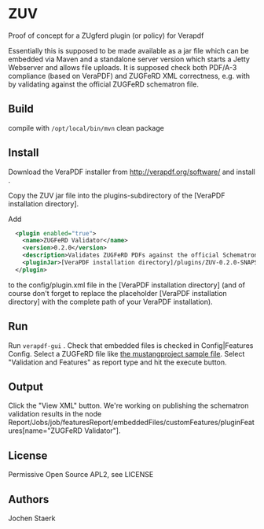 # ZUV
Proof of concept for a ZUgferd plugin (or policy) for Verapdf

Essentially this is supposed to be made available as a jar file which can be embedded via Maven and a standalone server version which starts a Jetty Webserver and allows file uploads. It is supposed check both PDF/A-3 compliance (based on VeraPDF) and ZUGFeRD XML correctness, e.g. with by validating against the official ZUGFeRD schematron file.


## Build
compile with `/opt/local/bin/mvn` clean package 


## Install

Download the VeraPDF installer from http://verapdf.org/software/ and install .

Copy the ZUV jar file into the plugins-subdirectory of the [VeraPDF installation directory].

 Add 

```xml
  <plugin enabled="true">
    <name>ZUGFeRD Validator</name>
    <version>0.2.0</version>
    <description>Validates ZUGFeRD PDFs against the official Schematron. Developed by Jochen Staerk.</description>
    <pluginJar>[VeraPDF installation directory]/plugins/ZUV-0.2.0-SNAPSHOT.jar</pluginJar>
  </plugin>
```

to the config/plugin.xml file in the [VeraPDF installation directory] (and of course don't forget to replace
the placeholder [VeraPDF installation directory] with the complete path of your VeraPDF installation).


## Run

Run `verapdf-gui` . Check that embedded files is checked in Config|Features Config.
Select a ZUGFeRD file like [the mustangproject sample file](http://www.mustangproject.org/MustangGnuaccountingBeispielRE-20170509_505.pdf).
Select "Validation and Features" as report type and hit the execute button.


## Output

Click the "View XML" button. We're working on publishing the schematron validation results in the node
Report/Jobs/job/featuresReport/embeddedFiles/customFeatures/pluginFeatures[name="ZUGFeRD Validator"].

## License

Permissive Open Source APL2, see LICENSE

## Authors

Jochen Staerk

